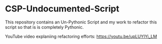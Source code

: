 # CSP-Undocumented-Script
This repository contains an Un-Pythonic Script and my work to refactor this script so that is is completely Pythonic.

YouTube video explaniing refactoring efforts: https://youtu.be/upLUYIYi_LM
